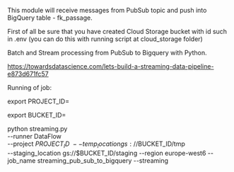 This module will receive messages from PubSub topic and push into BigQuery table - fk_passage.

First of all be sure that you have created Cloud Storage bucket with id such in .env (you can do this with running script at cloud_storage folder)

Batch and Stream processing from PubSub to Bigquery with Python.

https://towardsdatascience.com/lets-build-a-streaming-data-pipeline-e873d671fc57

Running of job:

export PROJECT_ID=

export BUCKET_ID=

python streaming.py \
--runner DataFlow \
--project $PROJECT_ID \
--temp_location gs://$BUCKET_ID/tmp \
--staging_location gs://$BUCKET_ID/staging
--region europe-west6
--job_name streaming_pub_sub_to_bigquery
--streaming
